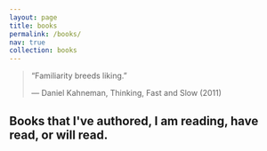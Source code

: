 ```yaml
---
layout: page
title: books
permalink: /books/
nav: true
collection: books
---
```


> “Familiarity breeds liking.”
>
> ― Daniel Kahneman, Thinking, Fast and Slow (2011) 

## Books that I've authored, I am reading, have read, or will read.

